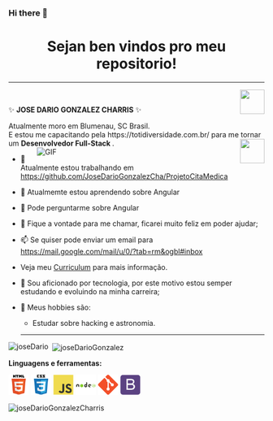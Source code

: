 ### Hi there 👋
<h1 align="center"> Sejan ben vindos pro meu repositorio! </h1>

<hr />

<a href="https://www.instagram.com/jdariotrader/?hl=pt-br" target="_blank">
  <img align="right" src="https://cdn.icon-icons.com/icons2/1211/PNG/512/1491579602-yumminkysocialmedia36_83067.png" width="48px" height="48px">
</a><br />



✨ **JOSE DARIO GONZALEZ CHARRIS** ✨ 

<p align="left" >
Atualmente moro em Blumenau, SC Brasil.<br />
E estou me capacitando pela https://totidiversidade.com.br/ para me tornar um <b> Desenvolvedor Full-Stack </b>.


<a href="https://www.linkedin.com/in/desenvolvedor-jose/" target="_blank">
  <img align="right" src="https://i.ibb.co/Kx2GSrT/linkedin.png" width="48px" height="48px">
</a>

<img align="right" alt="GIF" src="https://octocat-generator-assets.githubusercontent.com/my-octocat-1621983101387.png" width="400px" />


- 🔭 Atualmente estou trabalhando em https://github.com/JoseDarioGonzalezCha/ProjetoCitaMedica
- 🌱 Atualmemte estou aprendendo sobre Angular
- 💬 Pode perguntarme sobre Angular
- 💬 Fique a vontade para me chamar, ficarei muito feliz em poder ajudar;
- 📫 Se quiser pode enviar um email para https://mail.google.com/mail/u/0/?tab=rm&ogbl#inbox
- Veja meu <a href="https://gitconnected.com/josedariogonzalezcha/resume" target="_blank">Curriculum</a> para mais informação.
- 💼 Sou aficionado por tecnologia, por este motivo estou semper estudando e evoluindo na minha carreira;
- 👾 Meus hobbies são:
  - Estudar sobre hacking e astronomia.
  
  <hr />

<p>
  <img align="left" src="https://github-readme-stats.vercel.app/api/top-langs/?username=JoseDarioGonzalezCha&layout=compact&theme=graywhite&title_color=268bd2" alt="joseDario" />
</p> 

<p>&nbsp;
  <img align="center" src="https://github-readme-stats.vercel.app/api?username=JoseDarioGonzalezCha&count_private=true&show_icons=true&theme=graywhite&icon_color=268bd2&title_color=268bd2" alt="joseDarioGonzalez" />
</p>

**Linguagens e ferramentas:**  

<p align="left">
<img src="https://raw.githubusercontent.com/devicons/devicon/master/icons/html5/html5-original-wordmark.svg" alt="html5" width="40" height="40"/> 
<img src="https://raw.githubusercontent.com/devicons/devicon/master/icons/css3/css3-original-wordmark.svg" alt="css3" width="40" height="40"/> 
<img src="https://raw.githubusercontent.com/devicons/devicon/master/icons/javascript/javascript-original.svg" alt="javascript" width="40" height="40"/> 

<img src="https://raw.githubusercontent.com/devicons/devicon/master/icons/nodejs/nodejs-original-wordmark.svg" alt="nodejs" width="40" height="40"/> 

<img src="https://raw.githubusercontent.com/devicons/devicon/master/icons/git/git-original.svg" alt="git" width="40" height="40"/> 

<img src="https://raw.githubusercontent.com/devicons/devicon/master/icons/bootstrap/bootstrap-plain.svg" alt="Bootstrap" width="40" height="40" />

</p>

<p align = "left"> <img src = "https://komarev.com/ghpvc/?username=JoseDarioGonzalezCha" alt = "joseDarioGonzalezCharris" /> </p>

